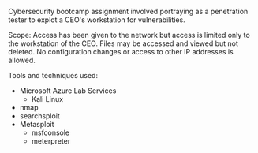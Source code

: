 Cybersecurity bootcamp assignment involved portraying as a penetration tester to explot a CEO's workstation for vulnerabilities.  

Scope:
Access has been given to the network but access is limited only to the workstation of the CEO.  Files may be accessed and viewed but not deleted.  No configuration changes or access to other IP addresses is allowed.

Tools and techniques used:

  - Microsoft Azure Lab Services
    - Kali Linux
  - nmap
  - searchsploit
  - Metasploit
    - msfconsole
    - meterpreter 
